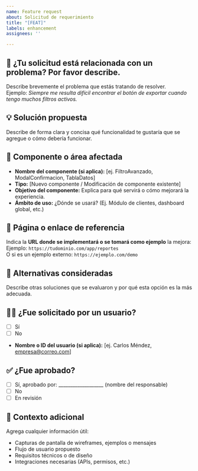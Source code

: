 ```yaml
---
name: Feature request
about: Solicitud de requerimiento
title: "[FEAT]"
labels: enhancement
assignees: ''

---
```


<!---
¡Gracias por proponer una nueva funcionalidad! Completa esta plantilla para que podamos evaluarla y priorizarla correctamente.
-->

## 🎯 ¿Tu solicitud está relacionada con un problema? Por favor describe.

Describe brevemente el problema que estás tratando de resolver.  
Ejemplo: *Siempre me resulta difícil encontrar el botón de exportar cuando tengo muchos filtros activos.*

## 💡 Solución propuesta

Describe de forma clara y concisa qué funcionalidad te gustaría que se agregue o cómo debería funcionar.

## 🧩 Componente o área afectada

- **Nombre del componente (si aplica):** [ej. FiltroAvanzado, ModalConfirmacion, TablaDatos]
- **Tipo:** [Nuevo componente / Modificación de componente existente]
- **Objetivo del componente:** Explica para qué servirá o cómo mejorará la experiencia.
- **Ámbito de uso:** ¿Dónde se usará? (Ej. Módulo de clientes, dashboard global, etc.)

## 🔗 Página o enlace de referencia

Indica la **URL donde se implementará o se tomará como ejemplo** la mejora:  
Ejemplo: `https://tudominio.com/app/reportes`  
O si es un ejemplo externo: `https://ejemplo.com/demo`

## 🔄 Alternativas consideradas

Describe otras soluciones que se evaluaron y por qué esta opción es la más adecuada.

## 🧑‍💼 ¿Fue solicitado por un usuario?

- [ ] Sí
- [ ] No
- **Nombre o ID del usuario (si aplica):** [ej. Carlos Méndez, empresa@correo.com]

## ✅ ¿Fue aprobado?

- [ ] Sí, aprobado por: ___________________ (nombre del responsable)
- [ ] No
- [ ] En revisión

## 📎 Contexto adicional

Agrega cualquier información útil:
- Capturas de pantalla de wireframes, ejemplos o mensajes
- Flujo de usuario propuesto
- Requisitos técnicos o de diseño
- Integraciones necesarias (APIs, permisos, etc.)
